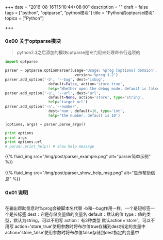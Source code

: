 +++
date = "2016-08-16T15:10:44+08:00"
description = ""
draft = false
tags = ["python", "optparse", "python模块"]
title = "Python的optparse模块"
topics = ["Python"]

+++

### 0x00 关于optparse模块
> python2.3之后添加的模块optparse是专门用来处理命令行选项的
```python
import optparse

parser = optparse.OptionParser(usage='Usage: %prog [options] domaion',
                                version='%prog 1.2')
parser.add_option('-b', '--bug', dest='isbug',
                    default=False, action='store_true',
                    help='Whether open the debug mode, default is false')
parser.add_option('-u', '--url', dest='url',
                    default=None, action='store', type='string',
                    help='target url')
parser.add_option('-n','--number',
                    dest='num', default=10, type='int',
                    help='the number, default is 10')

(options, args) = parser.parse_args()

print options
print args
print options.url
# parser.print_help() # show help message
```
{{% fluid_img src="/img/post/parser_example.png" alt="parser简单示例" %}}
<br /><br />
{{% fluid_img src="/img/post/parser_show_help_msg.png" alt="显示帮助信息" %}}

### 0x01 说明
> ```
在输出帮助信息时%prog会被脚本名代替
-b和--bug作用一样，一个是短标签一个是长标签
dest：它是存储变量值的变量名
default：默认的值
type：值的类型，默认为string，可以不用写
action：有3种类型
    默认action='store'，可以不用写
    action='store_true'使用参数时将布尔值true存储到dest指定的变量中
    action='store_false'使用参数时将布尔值false存储到dest指定的变量中
```